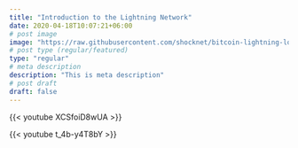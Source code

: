 ```yaml
---
title: "Introduction to the Lightning Network"
date: 2020-04-18T10:07:21+06:00
# post image
image: "https://raw.githubusercontent.com/shocknet/bitcoin-lightning-logo/master/LOGO-01.png"
# post type (regular/featured)
type: "regular"
# meta description
description: "This is meta description"
# post draft
draft: false
---
```


{{< youtube XCSfoiD8wUA >}}

{{< youtube t_4b-y4T8bY >}}
